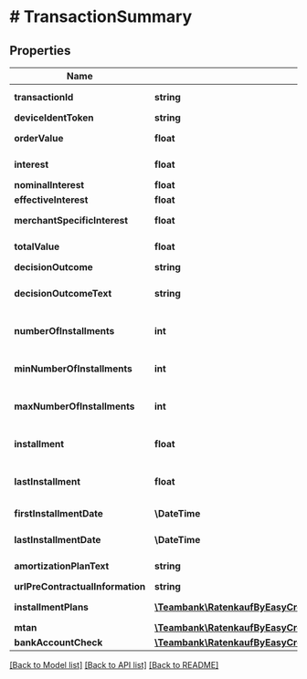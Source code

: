 # # TransactionSummary

## Properties

Name | Type | Description | Notes
------------ | ------------- | ------------- | -------------
**transactionId** | **string** | Unique functional transaction identifier (consists of 6 characters) | [optional]
**deviceIdentToken** | **string** |  | [optional]
**orderValue** | **float** | Amount of the order value in € ( &#x3D; Bestellwert in €) | [optional]
**interest** | **float** | Amount of the interest accrued in € ( &#x3D; anfallender Zinsbetrag in €) | [optional]
**nominalInterest** | **float** | ( &#x3D; nominalzins in €) | [optional]
**effectiveInterest** | **float** | ( &#x3D; effektivzins in €) | [optional]
**merchantSpecificInterest** | **float** | ( &#x3D; haendlerspezifischerZinssatz in €) | [optional]
**totalValue** | **float** | Amount of the total value in € ( &#x3D; Gesamtsumme in €) | [optional]
**decisionOutcome** | **string** | Outcome of the credit decision | [optional]
**decisionOutcomeText** | **string** | Text containing further information on the decision outcome ( &#x3D; entscheidungsergebnisTextbaustein) | [optional]
**numberOfInstallments** | **int** | Number of Installments defined in the payment plan ( &#x3D; anzahl der Raten) | [optional]
**minNumberOfInstallments** | **int** | minimum number of Installments defined in the payment plan ( &#x3D; minimaleLaufzeit) | [optional]
**maxNumberOfInstallments** | **int** | maximum number of Installments defined in the payment plan ( &#x3D; maximaleLaufzeit) | [optional]
**installment** | **float** | Amount in € of a single installment according to the payment plan ( &#x3D; betrag der Rate in €) | [optional]
**lastInstallment** | **float** | Amount in € of the last installment according to the payment plan ( &#x3D; betrag der letzten Rate in €) | [optional]
**firstInstallmentDate** | **\DateTime** | Date indicating the first installment payment ( &#x3D; terminErsteRate) | [optional]
**lastInstallmentDate** | **\DateTime** | Date indicating the last installment payment ( &#x3D; terminLetzteRate) | [optional]
**amortizationPlanText** | **string** | Text containing the amortization plan ( &#x3D; tilgungsplanText) | [optional]
**urlPreContractualInformation** | **string** | ( &#x3D; urlVorvertraglicheInformationen) | [optional]
**installmentPlans** | [**\Teambank\RatenkaufByEasyCreditApiV3\Model\InstallmentPlan[]**](InstallmentPlan.md) | List of possible installment payment plans | [optional]
**mtan** | [**\Teambank\RatenkaufByEasyCreditApiV3\Model\MTan**](MTan.md) |  | [optional]
**bankAccountCheck** | [**\Teambank\RatenkaufByEasyCreditApiV3\Model\BankAccountCheck**](BankAccountCheck.md) |  | [optional]

[[Back to Model list]](../../README.md#models) [[Back to API list]](../../README.md#endpoints) [[Back to README]](../../README.md)
